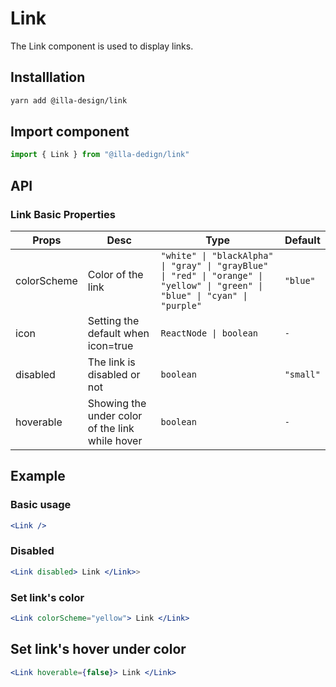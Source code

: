 # Link 

The Link component is used to display links.

## Installlation

```bash
yarn add @illa-design/link
```

## Import component

```jsx
import { Link } from "@illa-dedign/link"
```

## API

### Link Basic Properties

| Props       | Desc                                            | Type                                                         | Default   |
| ----------- | ----------------------------------------------- | ------------------------------------------------------------ | --------- |
| colorScheme | Color of the link                               | `"white" \| "blackAlpha" \| "gray" \| "grayBlue" \| "red" \| "orange" \| "yellow" \| "green" \| "blue" \| "cyan" \| "purple" ` | `"blue"`  |
| icon        | Setting the default when icon=true              | `ReactNode \| boolean`                                        | `-`   |
| disabled    | The link is disabled or not                     | `boolean`                                                    | `"small"` |
| hoverable   | Showing the under color of the link while hover | `boolean`                                                    | `-`       |

## Example

### Basic usage

```jsx
<Link />
```

### Disabled

```jsx
<Link disabled> Link </Link>>
```

### Set link's color

```jsx
<Link colorScheme="yellow"> Link </Link>

```

## Set link's hover under color

```jsx
<Link hoverable={false}> Link </Link>
```
